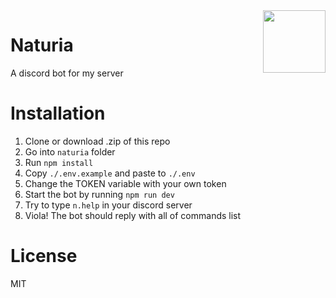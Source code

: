 <img align="right" width="100" src="https://raw.githubusercontent.com/dwicao/naturia/master/assets/avatar-79016.jpg"/>

# Naturia

A discord bot for my server

# Installation

1. Clone or download .zip of this repo
2. Go into `naturia` folder
3. Run `npm install`
4. Copy `./.env.example` and paste to `./.env`
5. Change the TOKEN variable with your own token
6. Start the bot by running `npm run dev`
7. Try to type `n.help` in your discord server
8. Viola! The bot should reply with all of commands list

# License

MIT
